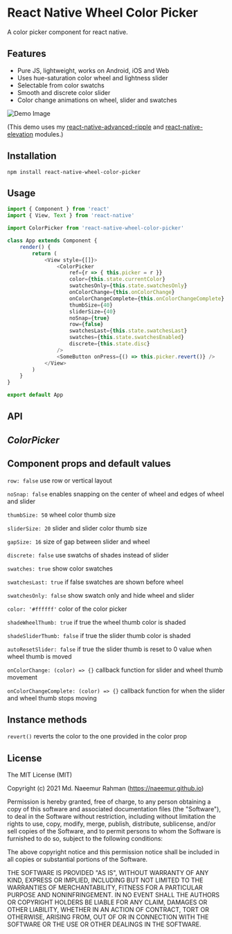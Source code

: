 # React Native Wheel Color Picker

A color picker component for react native.

## Features
- Pure JS, lightweight, works on Android, iOS and Web
- Uses hue-saturation color wheel and lightness slider
- Selectable from color swatchs
- Smooth and discrete color slider
- Color change animations on wheel, slider and swatches

![Demo Image](https://naeemur.github.io/asset-bucket/rn-wheel-color-picker.gif)

(This demo uses my [react-native-advanced-ripple](https://github.com/Naeemur/react-native-advanced-ripple) and [react-native-elevation](https://github.com/Naeemur/react-native-elevation) modules.)

## Installation

```
npm install react-native-wheel-color-picker
```

## Usage

```js
import { Component } from 'react'
import { View, Text } from 'react-native'

import ColorPicker from 'react-native-wheel-color-picker'

class App extends Component {
	render() {
		return (
			<View style={[]}>
				<ColorPicker
					ref={r => { this.picker = r }}
					color={this.state.currentColor}
					swatchesOnly={this.state.swatchesOnly}
					onColorChange={this.onColorChange}
					onColorChangeComplete={this.onColorChangeComplete}
					thumbSize={40}
					sliderSize={40}
					noSnap={true}
					row={false}
					swatchesLast={this.state.swatchesLast}
					swatches={this.state.swatchesEnabled}
					discrete={this.state.disc}
				/>
				<SomeButton onPress={() => this.picker.revert()} />
			</View>
		)
	}
}

export default App
```

## API

## ***ColorPicker***

## Component props and default values
`row: false` use row or vertical layout

`noSnap: false` enables snapping on the center of wheel and edges of wheel and slider

`thumbSize: 50` wheel color thumb size

`sliderSize: 20` slider and slider color thumb size

`gapSize: 16` size of gap between slider and wheel

`discrete: false` use swatchs of shades instead of slider

`swatches: true` show color swatches

`swatchesLast: true` if false swatches are shown before wheel

`swatchesOnly: false` show swatch only and hide wheel and slider

`color: '#ffffff'` color of the color picker

`shadeWheelThumb: true` if true the wheel thumb color is shaded

`shadeSliderThumb: false` if true the slider thumb color is shaded

`autoResetSlider: false` if true the slider thumb is reset to 0 value when wheel thumb is moved

`onColorChange: (color) => {}` callback function for slider and wheel thumb movement

`onColorChangeComplete: (color) => {}` callback function for when the slider and wheel thumb stops moving

## Instance methods
`revert()` reverts the color to the one provided in the color prop

## License
The MIT License (MIT)

Copyright (c) 2021 Md. Naeemur Rahman (https://naeemur.github.io)

Permission is hereby granted, free of charge, to any person obtaining a copy
of this software and associated documentation files (the "Software"), to deal
in the Software without restriction, including without limitation the rights
to use, copy, modify, merge, publish, distribute, sublicense, and/or sell
copies of the Software, and to permit persons to whom the Software is
furnished to do so, subject to the following conditions:

The above copyright notice and this permission notice shall be included in
all copies or substantial portions of the Software.

THE SOFTWARE IS PROVIDED "AS IS", WITHOUT WARRANTY OF ANY KIND, EXPRESS OR
IMPLIED, INCLUDING BUT NOT LIMITED TO THE WARRANTIES OF MERCHANTABILITY,
FITNESS FOR A PARTICULAR PURPOSE AND NONINFRINGEMENT. IN NO EVENT SHALL THE
AUTHORS OR COPYRIGHT HOLDERS BE LIABLE FOR ANY CLAIM, DAMAGES OR OTHER
LIABILITY, WHETHER IN AN ACTION OF CONTRACT, TORT OR OTHERWISE, ARISING FROM,
OUT OF OR IN CONNECTION WITH THE SOFTWARE OR THE USE OR OTHER DEALINGS IN
THE SOFTWARE.
